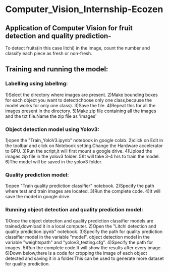 # Computer_Vision_Internship-Ecozen

## Application of Computer Vision for fruit detection and quality prediction-
  To detect fruits(in this case litchi) in the image, count the number and classify each piece  as fresh or non-fresh.

## Training and running the model:

### Labelling using labellmg:
1)Select the directory where images are present.
2)Make bounding boxes for each object you want to detect(choose only one class,because the model works for only one class).
3)Save the file.
4)Repeat this for all the images present in the directory.
5)Make zip file containing all the images and the txt file.Name the zip file as 'images'

### Object detection model using Yolov3:
1)open the "Train_YoloV3.ipynb" notebook in google colab.
2)click on Edit in the toolbar and click on Notebook setting.Change the Hardware accelerator to GPU.
3)Run the script,it will first mount a google drive. 
4)Upload the images.zip file in the yolov3 folder.
5)It will take 3-4 hrs to train the model.
6)The model will be saved in the yolov3 folder.

### Quality prediction model:
1)open "Train quality prediction classifier" notebook.
2)Specify the path where test and train images are located.
3)Run the complete code.
4)It will save the model in google drive.

### Running object detection and quality prediction model:
1)Once the object detection and quality prediction classifier models are trained,download it in a local computer.
2)Open the "Litchi detection and quality prediction.ipynb" notebook.
3)Specify the path for quality prediction classifier model in the variable "model", object detection model in the variable "weightspath" and "yolov3_testing.cfg".
4)Specify the path for images.
5)Run the complete code.It will show the results after every image.
6)Down below,there is a code for cropping the image of each object detected and saving it in a folder.This can be used to generate more dataset for quality prediction.

